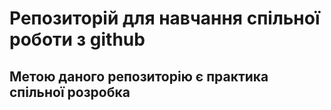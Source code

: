 # Репозиторій для навчання спільної роботи з github
## Метою даного репозиторію є практика спільної розробка